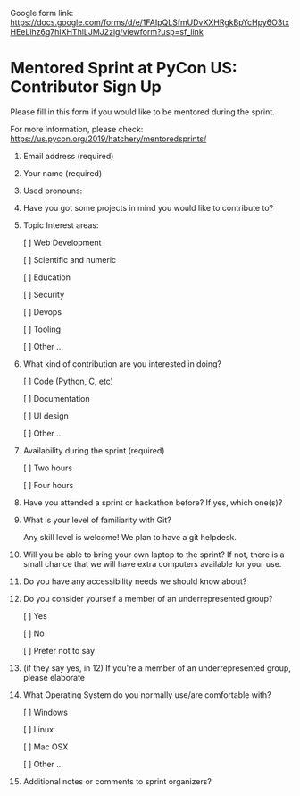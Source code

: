 Google form link: https://docs.google.com/forms/d/e/1FAIpQLSfmUDvXXHRgkBpYcHpy6O3txHEeLihz6g7hlXHThlLJMJ2zig/viewform?usp=sf_link

# Mentored Sprint at PyCon US: Contributor Sign Up

Please fill in this form if you would like to be mentored during the sprint.

For more information, please check: https://us.pycon.org/2019/hatchery/mentoredsprints/

1. Email address (required)

2. Your name (required)

3. Used pronouns:

4. Have you got some projects in mind you would like to contribute to?

5. Topic Interest areas:
   
   [ ] Web Development

   [ ] Scientific and numeric

   [ ] Education

   [ ] Security

   [ ] Devops

   [ ] Tooling

   [ ] Other ...

6. What kind of contribution are you interested in doing?
   
   [ ] Code (Python, C, etc)

   [ ] Documentation

   [ ] UI design

   [ ] Other ...

7. Availability during the sprint (required)

   [ ] Two hours

   [ ] Four hours

8. Have you attended a sprint or hackathon before? If yes, which one(s)?

9. What is your level of familiarity with Git?

   Any skill level is welcome! We plan to have a git helpdesk.

10. Will you be able to bring your own laptop to the sprint? If not, there is a small chance that we will have extra computers available for your use.

11. Do you have any accessibility needs we should know about?

12. Do you consider yourself a member of an underrepresented group?

    [ ] Yes
    
    [ ] No
    
    [ ] Prefer not to say
    
13. (if they say yes, in 12) If you're a member of an underrepresented group, please elaborate

14. What Operating System do you normally use/are comfortable with?

    [ ] Windows
   
    [ ] Linux

    [ ] Mac OSX

    [ ] Other ...
    
15. Additional notes or comments to sprint organizers?


